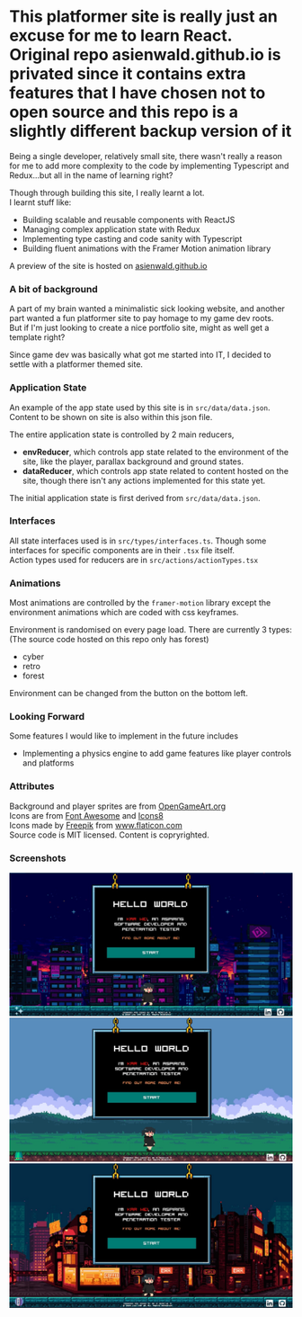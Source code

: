 # This platformer site is really just an excuse for me to learn React. Original repo asienwald.github.io is privated since it contains extra features that I have chosen not to open source and this repo is a slightly different backup version of it
Being a single developer, relatively small site, there wasn't really a reason for me to add more complexity to the code by implementing Typescript and Redux...but all in the name of learning right?  


Though through building this site, I really learnt a lot.  
I learnt stuff like:  
- Building scalable and reusable components with ReactJS
- Managing complex application state with Redux
- Implementing type casting and code sanity with Typescript
- Building fluent animations with the Framer Motion animation library  

A preview of the site is hosted on [asienwald.github.io](https://asienwald.github.io)


### A bit of background
A part of my brain wanted a minimalistic sick looking website, and another part wanted a fun platformer site to pay homage to my game dev roots.  
But if I'm just looking to create a nice portfolio site, might as well get a template right?

Since game dev was basically what got me started into IT, I decided to settle with a platformer themed site.  


### Application State
An example of the app state used by this site is in `src/data/data.json`. Content to be shown on site is also within this json file. 

The entire application state is controlled by 2 main reducers,  
- __envReducer__, which controls app state related to the environment of the site, like the player, parallax background and ground states.
- __dataReducer__, which controls app state related to content hosted on the site, though there isn't any actions implemented for this state yet.

The initial application state is first derived from `src/data/data.json`.


### Interfaces
All state interfaces used is in `src/types/interfaces.ts`. Though some interfaces for specific components are in their `.tsx` file itself.   
Action types used for reducers are in `src/actions/actionTypes.tsx`


### Animations
Most animations are controlled by the `framer-motion` library except the environment animations which are coded with css keyframes.  

Environment is randomised on every page load. There are currently 3 types:  (The source code hosted on this repo only has forest)
- cyber
- retro
- forest  

Environment can be changed from the button on the bottom left.

### Looking Forward
Some features I would like to implement in the future includes  
- Implementing a physics engine to add game features like player controls and platforms


### Attributes
Background and player sprites are from [OpenGameArt.org](https://opengameart.org/)  
Icons are from [Font Awesome](https://fontawesome.com/) and [Icons8](https://icons8.com/)  
Icons made by <a href="https://www.flaticon.com/authors/freepik" title="Freepik">Freepik</a> from <a href="https://www.flaticon.com/" title="Flaticon"> www.flaticon.com</a>  
Source code is MIT licensed. Content is copryrighted.


### Screenshots
![screenshot](/gitimages/ss_01.jpg)
![screenshot](/gitimages/ss_02.jpg)
![screenshot](/gitimages/ss_03.jpg)
